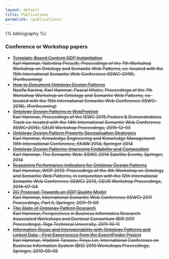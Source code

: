 ```yaml
---
layout: default
title: Publications
permalink: /publications/
---
```


{% bibliography %}

### Conference or Workshop papers
* <del>[Template-Based Content ODP Instantiation](http://ontologydesignpatterns.org/wiki/images/1/11/WOP2016_paper_01.pdf)<br />
Karl Hammar, Valentina Presutti, Proceedings of the 7th Workshop Workshop on Ontology and Semantic Web Patterns, co-located with the 15th International Semantic Web Conference (ISWC-2016), (Forthcoming)</del>
* <del>[How to Document Ontology Design Patterns](http://ontologydesignpatterns.org/wiki/images/1/11/WOP2016_paper_02.pdf)<br />
Nazifa Karima, Karl Hammar, Pascal Hitzler, Proceedings of the 7th Workshop Workshop on Ontology and Semantic Web Patterns, co-located with the 15th International Semantic Web Conference (ISWC-2016), (Forthcoming)</del>
* <del>[Ontology Design Patterns in WebProtégé](http://hj.diva-portal.org/smash/get/diva2:877199/FULLTEXT01.pdf)<br />
Karl Hammar, Proceedings of the ISWC 2015 Posters &amp; Demonstrations Track co-located with the 14th International Semantic Web Conference (ISWC-2015), CEUR Workshop Proceedings, 2015-12-03</del>
* <del>[Ontology Design Pattern Property Specialisation Strategies](http://www.diva-portal.org/smash/get/diva2:767177/FULLTEXT01.pdf)<br />
 Karl Hammar, Knowledge Engineering and Knowledge Management: 19th International Conference, EKAW 2014, Springer 2014</del>
* <del>[Ontology Design Patterns: Improving Findability and Composition](http://www.diva-portal.org/smash/get/diva2:767176/FULLTEXT01.pdf)<br />
Karl Hammar, The Semantic Web: ESWC 2014 Satellite Events, Springer, 2014</del>
* <del>[Reasoning Performance Indicators for Ontology Design Patterns](http://hj.diva-portal.org/smash/get/diva2:687907/FULLTEXT01.pdf)<br />
Karl Hammar, WOP 2013: Proceedings of the 4th Workshop on Ontology and Semantic Web Patterns, in conjunction with the 12th International Semantic Web Conference (ISWC) 2013, CEUR Workshop Proceedings, 2014-07-04</del>
* <del>[DC Proposal: Towards an ODP Quality Model](http://hj.diva-portal.org/smash/get/diva2:455241/FULLTEXT02)<br />
 Karl Hammar, International Semantic Web Conference (ISWC) 2011 Proceedings, Part II, Springer, 2011-11-09</del>
* <del>[The State of Ontology Pattern Research](http://hj.diva-portal.org/smash/get/diva2:447173/FULLTEXT01)<br />
 Karl Hammar, Perspectives in Business Informatics Research: Associated Workshops and Doctoral Consortium (BIR 2011 Proceedings), Riga Technical University, 2011-10-11</del>
* <del>[Information Reuse and Interoperability with Ontology Patterns and Linked Data - First Experiences from the ExpertFinder Project](http://hj.diva-portal.org/smash/get/diva2:321895/FULLTEXT02)<br />
 Karl Hammar, Vladimir Tarasov, Feiyu Lin, International Conference on Business Information System (BIS) 2010 Workshops Proceedings, Springer, 2010-05-05</del>
